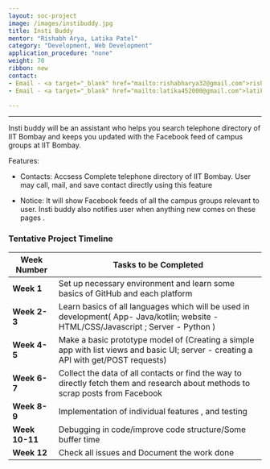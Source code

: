 ```yaml
---
layout: soc-project
image: /images/instibuddy.jpg
title: Insti Buddy
mentor: "Rishabh Arya, Latika Patel"
category: "Development, Web Development"
application_procedure: "none"
weight: 70
ribbon: new
contact:
- Email - <a target="_blank" href="mailto:rishabharya32@gmail.com">rishabharya32@gmail.com</a>
- Email - <a target="_blank" href="mailto:latika452000@gmail.com">latika452000@gmail.com</a>

---
```


---
Insti buddy will be an assistant who helps you search telephone directory of IIT Bombay and keeps you updated with the Facebook feed of campus groups at IIT Bombay.

<!--break-->

Features:

- Contacts: Accsess Complete telephone directory of IIT Bombay. User may call, mail, and save contact directly using this feature

- Notice: It will show Facebook feeds of all the campus groups relevant to user. Insti buddy also notifies user when anything new comes on these pages .

<!--break-->

### Tentative Project Timeline
<!--break-->

|Week Number  | Tasks to be Completed|
|--- | --- | 
|**Week 1** |Set up necessary environment and learn some basics of GitHub and each platform |
|**Week 2-3** |Learn basics of all languages which will be used in development( App- Java/kotlin; website - HTML/CSS/Javascript ; Server - Python )|
|**Week 4-5** |Make a basic prototype model of (Creating a simple app with list views and basic UI; server - creating a API with get/POST requests)|
|**Week 6-7** | Collect the data of all contacts or find the way to directly fetch them and research about methods to scrap posts from Facebook|
|**Week 8-9** |Implementation of individual features , and testing|
|**Week 10-11** |Debugging in code/improve code structure/Some buffer time|
|**Week 12** |Check all issues and Document the work done|


<!--break-->
